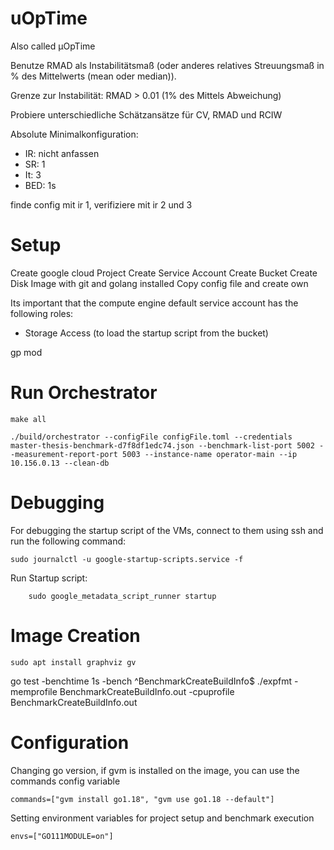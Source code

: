 # uOpTime

Also called μOpTime

Benutze RMAD als Instabilitätsmaß (oder anderes relatives Streuungsmaß in % des Mittelwerts (mean oder median)).

Grenze zur Instabilität: RMAD > 0.01 (1% des Mittels Abweichung)

Probiere unterschiedliche Schätzansätze für CV, RMAD und RCIW

Absolute Minimalkonfiguration:
- IR: nicht anfassen
- SR: 1
- It: 3
- BED: 1s


finde config mit ir 1, verifiziere mit ir 2 und 3


# Setup

Create google cloud Project
Create Service Account
Create Bucket
Create Disk Image with git and golang installed
Copy config file and create own

Its important that the compute engine default service account has the following roles:
- Storage Access (to load the startup script from the bucket)

gp mod

# Run Orchestrator

```
make all
```

```
./build/orchestrator --configFile configFile.toml --credentials master-thesis-benchmark-d7f8df1edc74.json --benchmark-list-port 5002 --measurement-report-port 5003 --instance-name operator-main --ip 10.156.0.13 --clean-db
```

# Debugging

For debugging the startup script of the VMs, connect to them using ssh and run the following command:
```
sudo journalctl -u google-startup-scripts.service -f
```

Run Startup script:
```
    sudo google_metadata_script_runner startup
```

# Image Creation

```
sudo apt install graphviz gv
```

go test -benchtime 1s -bench ^BenchmarkCreateBuildInfo$ ./expfmt -memprofile BenchmarkCreateBuildInfo.out -cpuprofile BenchmarkCreateBuildInfo.out


# Configuration

Changing go version, if gvm is installed on the image, you can use the commands config variable
```
commands=["gvm install go1.18", "gvm use go1.18 --default"]
```

Setting environment variables for project setup and benchmark execution
```
envs=["GO111MODULE=on"]
```